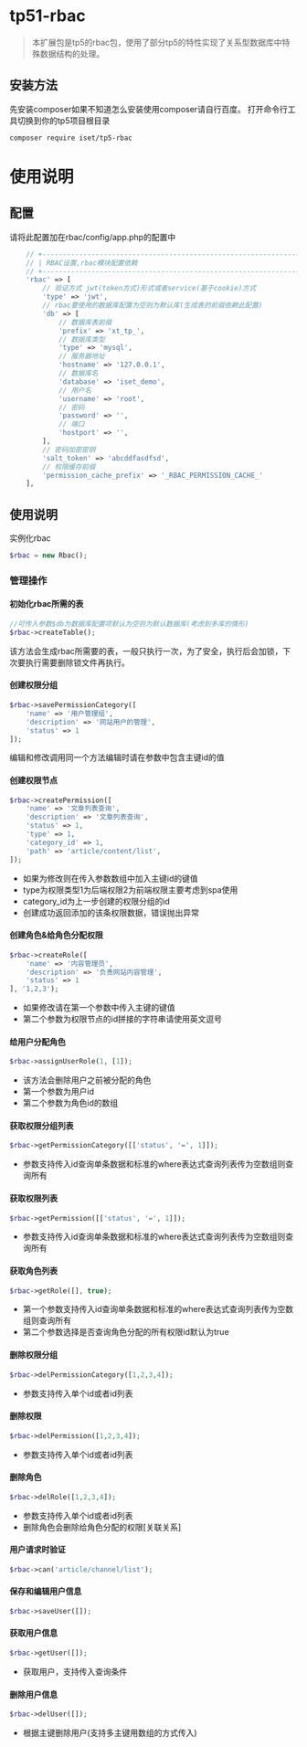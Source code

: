 # tp51-rbac
>本扩展包是tp5的rbac包，使用了部分tp5的特性实现了关系型数据库中特殊数据结构的处理。

## 安装方法
先安装composer如果不知道怎么安装使用composer请自行百度。
打开命令行工具切换到你的tp5项目根目录

```
composer require iset/tp5-rbac
```

# 使用说明
## 配置
请将此配置加在rbac/config/app.php的配置中
```php
    // +----------------------------------------------------------------------
    // | RBAC设置,rbac模块配置依赖
    // +----------------------------------------------------------------------
    'rbac' => [
        // 验证方式 jwt(token方式)形式或者service(基于cookie)方式
        'type' => 'jwt',
        // rbac要使用的数据库配置为空则为默认库(生成表的前缀依赖此配置)
        'db' => [
            // 数据库表前缀
            'prefix' => 'xt_tp_',
            // 数据库类型
            'type' => 'mysql',
            // 服务器地址
            'hostname' => '127.0.0.1',
            // 数据库名
            'database' => 'iset_demo',
            // 用户名
            'username' => 'root',
            // 密码
            'password' => '',
            // 端口
            'hostport' => '',
        ],
        // 密码加密密钥
        'salt_token' => 'abcddfasdfsd',
        // 权限缓存前缀
        'permission_cache_prefix' => '_RBAC_PERMISSION_CACHE_'
    ],
```
## 使用说明
实例化rbac
```php
$rbac = new Rbac();
```
### 管理操作
#### 初始化rbac所需的表
```php
//可传入参数$db为数据库配置项默认为空则为默认数据库(考虑到多库的情形)
$rbac->createTable();
```
该方法会生成rbac所需要的表，一般只执行一次，为了安全，执行后会加锁，下次要执行需要删除锁文件再执行。

#### 创建权限分组
```php
$rbac->savePermissionCategory([
    'name' => '用户管理组',
    'description' => '网站用户的管理',
    'status' => 1
]);
```
编辑和修改调用同一个方法编辑时请在参数中包含主键id的值

#### 创建权限节点
```php
$rbac->createPermission([
    'name' => '文章列表查询',
    'description' => '文章列表查询',
    'status' => 1,
    'type' => 1,
    'category_id' => 1,
    'path' => 'article/content/list',
]);
```
- 如果为修改则在传入参数数组中加入主键id的键值
- type为权限类型1为后端权限2为前端权限主要考虑到spa使用
- category_id为上一步创建的权限分组的id
- 创建成功返回添加的该条权限数据，错误抛出异常
#### 创建角色&给角色分配权限
```php
$rbac->createRole([
    'name' => '内容管理员',
    'description' => '负责网站内容管理',
    'status' => 1
], '1,2,3');
```
- 如果修改请在第一个参数中传入主键的键值
- 第二个参数为权限节点的id拼接的字符串请使用英文逗号

#### 给用户分配角色
```php
$rbac->assignUserRole(1, [1]);
```
- 该方法会删除用户之前被分配的角色
- 第一个参数为用户id
- 第二个参数为角色id的数组
#### 获取权限分组列表
```php
$rbac->getPermissionCategory([['status', '=', 1]]);
```
- 参数支持传入id查询单条数据和标准的where表达式查询列表传为空数组则查询所有

#### 获取权限列表
```php
$rbac->getPermission([['status', '=', 1]]);
```
- 参数支持传入id查询单条数据和标准的where表达式查询列表传为空数组则查询所有

#### 获取角色列表
```php
$rbac->getRole([], true);
```
- 第一个参数支持传入id查询单条数据和标准的where表达式查询列表传为空数组则查询所有
- 第二个参数选择是否查询角色分配的所有权限id默认为true

#### 删除权限分组
```php
$rbac->delPermissionCategory([1,2,3,4]);
```
- 参数支持传入单个id或者id列表

#### 删除权限
```php
$rbac->delPermission([1,2,3,4]);
```
- 参数支持传入单个id或者id列表

#### 删除角色
```php
$rbac->delRole([1,2,3,4]);
```
- 参数支持传入单个id或者id列表
- 删除角色会删除给角色分配的权限[关联关系]

#### 用户请求时验证
```php
$rbac->can('article/channel/list');
```

#### 保存和编辑用户信息
```php
$rbac->saveUser([]);
```

#### 获取用户信息
```php
$rbac->getUser([]);
```
- 获取用户，支持传入查询条件

#### 删除用户信息
```php
$rbac->delUser([]);
```
- 根据主键删除用户(支持多主键用数组的方式传入)
